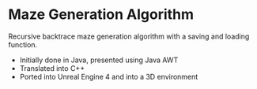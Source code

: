 # Maze Generation Algorithm

Recursive backtrace maze generation algorithm with a saving and loading function.

* Initially done in Java, presented using Java AWT
* Translated into C++
* Ported into Unreal Engine 4 and into a 3D environment
